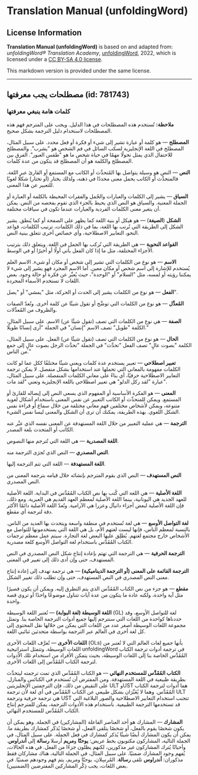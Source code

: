 # Translation Manual (unfoldingWord)

## License Information

**Translation Manual (unfoldingWord)** is based on and adapted from: _unfoldingWord® Translation Academy_, [unfoldingWord](https://unfoldingword.org/utw), 2022, which is licensed under a [CC BY-SA 4.0 license](https://creativecommons.org/licenses/by-sa/4.0/legalcode.en).

This markdown version is provided under the same license.



--------------------------------

## مصطلحات يجب معرفتها (id: 781743)

### كلمات هامة ينبغي معرفتها

**ملاحظة:** تُستخدم هذه المصطلحات في هذا الدليل. ويجب على المترجم فهم هذه المصطلحات لاستخدام دليل الترجمة بشكل صحيح.

**المصطلح** — هو كلمة أو عبارة تشير إلى شيء أو فكرة أو فعل محدد. على سبيل المثال، المصطلح في اللغة الإنجليزية لسكب السائل في فم الشخص هو "يشرب". والمصطلح للاحتفال الذي يمثل تحولًا مهمًا في حياة شخص ما هو "طقس العبور". الفرق بين المصطلح والكلمة هو أن المصطلح قد يتكون من عدة كلمات.

**النص** — النص هو وسيلة يتواصل بها المُتحدِّث أو الكاتب مع المستمع أو القارئ عبر اللغة. فالمتحدِّث أو الكاتب يحمل معنى محددًا في ذهنه، ولذلك يختار (أو تختار) شكلًا لغويًا للتعبير عن هذا المعنى.

**السياق** — يشير إلى الكلمات والعبارات والجُمل والفقرات المحيطة بالكلمة أو العبارة أو الجملة المعنية. والسياق هو النص الذي يحيط بالجزء الذي تقوم بفحصه من النص. يمكن أن يتغير معنى الكلمات الفردية والعبارات عندما تكون في سياقات مختلفة.

**الشكل** (**الصيغة**) — هو هيكل أو بنية اللغة كما يظهر على الصفحة أو كما يُنطق. يشير الشكل إلى الطريقة التي تُرتب بها اللغة، بما في ذلك الكلمات، ترتيب الكلمات، قواعد النحو، التعابير الاصطلاحية، وأي خصائص أخرى تتعلق ببنية النص.

**القواعد النحوية** — هي الطريقة التي تُركب بها الجمل في اللغة. ويتعلق ذلك بترتيب الأجزاء المختلفة، مثل ما إذا كان الفعل يأتي أولًا أو أخيرًا أو في الوسط.

**الاسم** — هو نوع من الكلمات التي تشير إلى شخص أو مكان أو شيء. الاسم العلم يُستخدم للإشارة إلى اسم شخص أو مكان معين. أما الاسم المجرد فهو يشير إلى شيء لا يمكننا رؤيته أو لمسه، مثل "السلام" أو "الوحدة"، حيث يُعبِّر عن فكرة أو حالة وجود. بعض اللغات لا تستخدم الأسماء المجردة.

**الفعل** — هو نوع من الكلمات يشير إلى الحدث أو الحركة، مثل "يمشي" أو "يصل".

**المُعدِّل** — هو نوع من الكلمات التي توضِّح أو تقول شيئًا عن كلمة أخرى. وتُعدّ الصفات والظروف من المُعدِّلات.

**الصفة** — هي نوع من الكلمات التي تصف (تقول شيئًا عن) الاسم. على سبيل المثال، الكلمة "طويل" تصف الاسم "إنسان" في الجملة "أرى إنسانًا طويلًا."

**الحال** — هو نوع من الكلمات التي تصف (تقول شيئًا عن) الفعل. على سبيل المثال، الكلمة "بصوت عالٍ" تصف الفعل "تحدَّث" في الجملة "تحدَّث الرجل بصوت عالٍ إلى جمع من الناس."

**تعبير اصطلاحي** — تعبير يستخدم عدة كلمات ويعني شيئًا مختلفًا ككل عما لو كانت الكلمات مفهومة بالمعاني التي تحملها عند استخدامها بشكل منفصل. لا يمكن ترجمة التعابير الاصطلاحية حرفيًا، أي بناءً على معاني الكلمات المنفصلة. على سبيل المثال، عبارة "لقد ركل الدلو" هي تعبير اصطلاحي باللغة الإنجليزية وتعني "لقد مات".

**المعنى** — هو الفكرة الأساسية أو المفهوم الذي يسعى النص إلى إيصاله للقارئ أو المستمع. ويمكن للمتحدِّث أو الكاتب التعبير عن نفس المعنى باستخدام أشكال لغوية متنوعة، ويمكن لأشخاص مختلفين فهم معاني مختلفة من خلال سماع أو قراءة نفس الشكل اللغوي. بهذه الطريقة، يمكنك أن ترى أن الشكل والمعنى ليسا نفس الشيء.

**الترجمة** — هي عملية التعبير من خلال اللغة المستهدفة عن المعنى نفسه الذي عبَّر عنه الكاتب أو المتحدث بلغة المصدر.

**اللغة المصدرية** — هي اللغة التي تُترجم منها النصوص.

**النص المصدري** — النص الذي تُجرَى الترجمة منه.

**اللغة المستهدفة** — اللغة التي تتم الترجمة إليها.

**النص المستهدف** — النص الذي يقوم المترجم بإنشائه خلال قيامه بترجمة المعنى من النص المصدري.

**اللغة الأصلية** — هي اللغة التي كُتب بها نص الكتاب المُقَدَّس في البداية. اللغة الأصلية للعهد الجديد هي اليونانية، بينما اللغة الأصلية لمعظم العهد القديم هي العبرية. ومع ذلك، فإن اللغة الأصلية لبعض أجزاء دانيآل وعزرا هي الآرامية. وتُعدّ اللغة الأصلية دائمًا الأكثر دقة لترجمة أي مقطع.

**لغة التواصل الأوسع** — هي لغة تُستخدم في منطقة واسعة ويتحدث بها العديد من الناس. بالنسبة لمعظم الناس، فإنها ليست لغتهم الأم، بل هي اللغة التي يستخدمونها للتواصل مع الأشخاص خارج مجتمع لغتهم. يُطلِق عليها البعض لغة التجارة. سيتم عمل معظم ترجمات الكتاب المُقَدَّس باستخدام لغة التواصل الأوسع كلغة مصدرية.

**الترجمة الحرفية** — هي الترجمة التي تهتم بإعادة إنتاج شكل النص المصدري في النص المستهدف، حتى وإن أدى ذلك إلى تغيير في المعنى.

**الترجمة القائمة على المعنى (أو الترجمة الديناميكية)** — هي ترجمة تهدف إلى إعادة إنتاج معنى النص المصدري في النص المستهدف، حتى وإن تطلب ذلك تغيير الشكل.

**مقطع** — هو جزء من نص الكتاب المُقَدَّس الذي يتم التطرق إليه. ويمكن أن يكون قصيرًا مثل آية واحدة، ولكنه عادة ما يتكون من عدة آيات تتناول موضوعًا واحدًا أو تروي قصة واحدة.

**اللغة الوسيطة (لغة البوابة)** — تُعتبر اللغة الوسيطة (GL) لغة للتواصل الأوسع، وقد حددناها كواحدة من اللغات التي سنترجم إليها جميع أدوات الترجمة الخاصة بنا. وتمثل مجموعة اللغات الوسيطة أصغر عدد من اللغات التي يمكن من خلالها نقل المحتوى إلى كل لغة أخرى في العالم عبر الترجمة بواسطة متحدثين ثنائيي اللغة.

**اللغات الأخرى** — تُعرَّف اللغات الأخرى (OLs) بأنها جميع لغات العالم التي لا تُعتبر من اللغات الوسيطة. وتتمثل استراتيجية unfoldingWord في ترجمة أدوات ترجمة الكتاب المُقَدَّس الخاصة بنا إلى اللغات الوسيطة، بحيث يتمكن الأفراد من استخدام تلك الأدوات لترجمة الكتاب المُقَدَّس إلى اللغات الأخرى.

**الكتاب المُقَدَّس للمستخدم النهائي** — هو الكتاب المُقَدَّس الذي تمت ترجمته ليتحدَّث بطريقة طبيعية في اللغة المستهدفة. ومن المفترض أن تُستخدم في الكنائس والمنازل. على النقيض من ذلك، فإن الترجمتين الإنجليزيتين ULT وUST هما أدوات لترجمة الكتاب المُقَدَّس. وهما لا يُعَبِّرَان بشكل طبيعي عن الكتاب المُقَدَّس في أي لغة لأن ترجمة ULT هي ترجمة حرفية وترجمة UST تتجنب استخدام التعابير الاصطلاحية والصور البلاغية التي قد تستخدمها الترجمة الطبيعية. باستخدام هذه الأدوات الترجمة، يمكن للمترجم إنتاج الكتاب المُقَدَّس للمستخدم النهائي.

**المشارك** — المشارك هو أحد العناصر الفاعلة (المشاركين) في الجملة. وهو يمكن أن يكون شخصًا يقوم بالفعل، أو شخصًا يتلقى الفعل، أو شخصًا يُذكَر كمشارك بطريقة ما. يمكن أن يكون المشارك أيضًا شيئًا يُذكر كمشارك في فعل الجملة. على سبيل المثال، في الجملة التالية، المشاركون مكتوبون بخط عريض: **يوحنّا** و**مريم** أرسلا **رسالة** إلى **أندراوس**. وأحيانًا يُترك المشاركون غير مذكورين، لكنهم يظلون جزءًا من الفعل. في هذه الحالات، يُفهم وجود المشارك ضمنيًا. على سبيل المثال، في الجملة التالية، هناك مشاركان فقط مذكوران: **أندراوس** تلقى **رسالة**. المُرسِلان، يوحنّا ومريم، يتم فهم وجودهم ضمنيًا. في بعض اللغات، يجب ذِكْر المشاركين المفترضين (الضمنيين).


